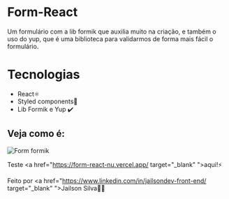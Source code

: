 # Form-React
Um formulário com a lib formik que auxilia muito na criação, e também o uso do yup, que é uma biblioteca para validarmos de forma mais fácil o formulário.

# Tecnologias 
* React⚛️
* Styled components💅
* Lib Formik e Yup ✔️


## Veja como é: 
![Form formik](https://user-images.githubusercontent.com/104876290/213479772-e0c145c6-2a85-4d88-bca9-1eeb53308803.png)

Teste <a href="https://form-react-nu.vercel.app/ target="_blank" ">aqui!</a>⚡

Feito por <a href="https://www.linkedin.com/in/jailsondev-front-end/ target="_blank" ">Jailson Silva</a>🚀🚀

